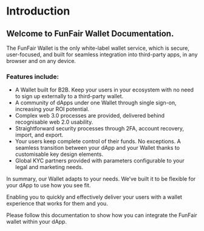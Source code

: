 # Introduction

## Welcome to FunFair Wallet Documentation.

The FunFair Wallet is the only white-label wallet service, which is secure, user-focused, and built for seamless integration into third-party apps, in any browser and on any device.

### Features include:

- A Wallet built for B2B. Keep your users in your ecosystem with no need to sign up externally to a third-party wallet.
- A community of dApps under one Wallet through single sign-on, increasing your ROI potential.
- Complex web 3.0 processes are provided, delivered behind recognisable web 2.0 usability.
- Straightforward security processes through 2FA, account recovery, import, and export.
- Your users keep complete control of their funds. No exceptions.
  A seamless transition between your dApp and your Wallet thanks to customisable key design elements.
- Global KYC partners provided with parameters configurable to your legal and marketing needs.

In summary, our Wallet adapts to your needs. We’ve built it to be flexible for your dApp to use how you see fit.

Enabling you to quickly and effectively deliver your users with a wallet experience that works for them and you.

Please follow this documentation to show how you can integrate the FunFair wallet within your dApp.
